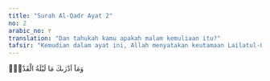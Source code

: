 ```yaml
---
title: "Surah Al-Qadr Ayat 2"
no: 2
arabic_no: ٢
translation: "Dan tahukah kamu apakah malam kemuliaan itu?"
tafsir: "Kemudian dalam ayat ini, Allah menyatakan keutamaan Lailatul-Qadr yang tidak dapat diketahui oleh para ulama dan ilmuwan, bagaimanapun tingginya ilmu pengetahuan mereka. Pengertian dan pengetahuan Nabi-Nya pun tidak sanggup menentukan kebesaran dan keutamaan malam itu. Hanya Allah yang mengetahui segala hal yang gaib, yang menciptakan alam semesta, yang mewujudkannya dari tidak ada menjadi ada."
---
```

وَمَآ اَدْرٰىكَ مَا لَيْلَةُ الْقَدْرِۗ